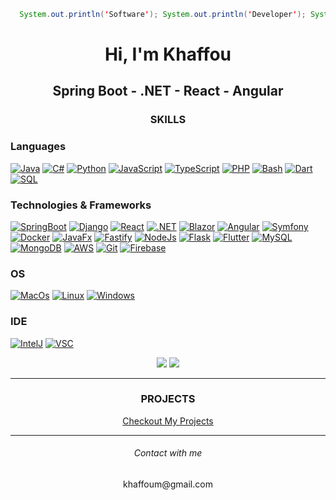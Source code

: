 
```java
  System.out.println('Software'); System.out.println('Developer'); System.out.println('BackEnd'); System.out.println('FrontEnd');
```

<h1 align="center">Hi, I'm Khaffou</h1>

<h2 align="center">Spring Boot - .NET - React - Angular</h2>
  <h3 align="center">SKILLS</h3>
  
### Languages
[![Java](https://img.shields.io/badge/java-black?style=for-the-badge&logo=openjdk)](https://github.com/MkkCreations)
[![C#](https://img.shields.io/badge/csharp-black?style=for-the-badge&logo=csharp)](https://github.com/MkkCreations)
[![Python](https://img.shields.io/badge/python-black?style=for-the-badge&logo=python)](https://github.com/MkkCreations)
[![JavaScript](https://img.shields.io/badge/javascript-black?style=for-the-badge&logo=javascript)](https://github.com/MkkCreations)
[![TypeScript](https://img.shields.io/badge/typescript-black?style=for-the-badge&logo=typescript)](https://github.com/MkkCreations)
[![PHP](https://img.shields.io/badge/php-black?style=for-the-badge&logo=php)](https://github.com/MkkCreations)
[![Bash](https://img.shields.io/badge/bash-black?style=for-the-badge&logo=gnu-bash&logoColor=white)](https://github.com/MkkCreations)
[![Dart](https://img.shields.io/badge/dart-black?style=for-the-badge&logo=dart)](https://github.com/MkkCreations)
[![SQL](https://img.shields.io/badge/sql-black?style=for-the-badge&logo=mysql)](https://github.com/MkkCreations)

### Technologies & Frameworks
[![SpringBoot](https://img.shields.io/badge/SpringBoot-black?style=for-the-badge&logo=springboot)](https://github.com/MkkCreations)
[![Django](https://img.shields.io/badge/django-black?style=for-the-badge&logo=django)](https://github.com/MkkCreations)
[![React](https://img.shields.io/badge/react-black?style=for-the-badge&logo=react)](https://github.com/MkkCreations)
[![.NET](https://img.shields.io/badge/.NET-black?style=for-the-badge&logo=dotnet)](https://github.com/MkkCreations)
[![Blazor](https://img.shields.io/badge/Blazor-black?style=for-the-badge&logo=blazor)](https://github.com/MkkCreations)
[![Angular](https://img.shields.io/badge/angular-black?style=for-the-badge&logo=angular)](https://github.com/MkkCreations)
[![Symfony](https://img.shields.io/badge/symfony-black?style=for-the-badge&logo=symfony)](https://github.com/MkkCreations)
[![Docker](https://img.shields.io/badge/docker-black?style=for-the-badge&logo=docker)](https://github.com/MkkCreations)
[![JavaFx](https://img.shields.io/badge/javafx-black?style=for-the-badge&logo=javafx)](https://github.com/MkkCreations)
[![Fastify](https://img.shields.io/badge/Fastify-black?style=for-the-badge&logo=fastify)](https://github.com/MkkCreations)
[![NodeJs](https://img.shields.io/badge/Node.js-black?style=for-the-badge&logo=node.js)](https://github.com/MkkCreations)
[![Flask](https://img.shields.io/badge/flask-black?style=for-the-badge&logo=flask)](https://github.com/MkkCreations)
[![Flutter](https://img.shields.io/badge/flutter-black?style=for-the-badge&logo=flutter)](https://github.com/MkkCreations)
[![MySQL](https://img.shields.io/badge/mysql-black?style=for-the-badge&logo=mysql)](https://github.com/MkkCreations)
[![MongoDB](https://img.shields.io/badge/mongodb-black?style=for-the-badge&logo=mongodb)](https://github.com/MkkCreations)
[![AWS](https://img.shields.io/badge/aws-black?style=for-the-badge&logo=amazon-aws)](https://github.com/MkkCreations)
[![Git](https://img.shields.io/badge/git-black?style=for-the-badge&logo=git)](https://github.com/MkkCreations)
[![Firebase](https://img.shields.io/badge/firebase-black?style=for-the-badge&logo=firebase)](https://github.com/MkkCreations)

### OS
[![MacOs](https://img.shields.io/badge/mac%20os-000000?style=for-the-badge&logo=apple&logoColor=white)](https://github.com/MkkCreations)
[![Linux](https://img.shields.io/badge/linux-black?style=for-the-badge&logo=Linux)](https://github.com/MkkCreations)
[![Windows](https://img.shields.io/badge/Windows-black?style=for-the-badge&logo=Windows)](https://github.com/MkkCreations)

### IDE
[![IntelJ](https://img.shields.io/badge/IntelliJ_IDEA-black.svg?style=for-the-badge&logo=intellij-idea&logoColor=white)](https://github.com/MkkCreations)
[![VSC](https://img.shields.io/badge/Visual_Studio_Code-black?style=for-the-badge&logo=visual%20studio%20code&logoColor=blue)](https://github.com/MkkCreations)

<div align="center">
  <img src="http://github-profile-summary-cards.vercel.app/api/cards/profile-details?username=MkkCreations&theme=github_dark" />
  <img src="http://github-profile-summary-cards.vercel.app/api/cards/most-commit-language?username=MkkCreations&theme=github_dark" />
</div>

<hr>
<h3 align="center" >PROJECTS</h3>
<p align="center"><a href="https://khaffouportfolio-production.up.railway.app/">Checkout My Projects</a></p>
<hr>
<h6 align="center" >Contact with me</h6>
<p align="center" >khaffoum@gmail.com</p>

